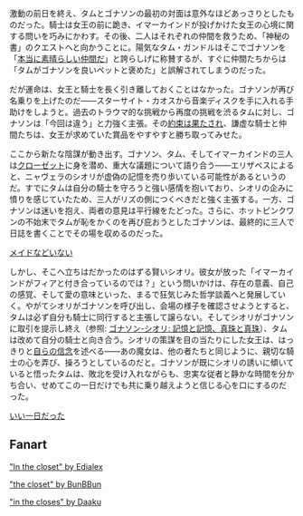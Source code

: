 <!-- title: パストポーン -->
<!-- relationship: Knight -->

激動の前日を終え、タムとゴナソンの最初の対面は意外なほどあっさりとしたものだった。騎士は女王の前に跪き、イマーカインドが投げかけた女王の心境に関する問いを巧みにかわす。その後、二人はそれぞれの仲間を救うため、「神秘の書」のクエストへと向かうことに。陽気なタム・ガンドルはそこでゴナソンを「[本当に素晴らしい仲間だ](https://youtu.be/jayBiB9euJU?t=1755)」と誇らしげに称賛するが、すぐに仲間たちからは「タムがゴナソンを良いペットと褒めた」と誤解されてしまうのだった。

だが運命は、女王と騎士を長く引き離しておくことはなかった。ゴナソンが再び名乗りを上げたのだ――スターサイト・カオスから音楽ディスクを手に入れる手助けをしようと。過去のトラウマ的な挑戦から再度の挑戦を渋るタムに対し、ゴナソンは「今回は違う」と力強く主張。その[約束は果たされ](https://www.youtube.com/watch?v=p5xrAxTh8ho&t=12168s)、謙虚な騎士と仲間たちは、女王が求めていた賞品をやすやすと勝ち取ってみせた。

ここから新たな陰謀が動き出す。ゴナソン、タム、そしてイマーカインドの三人は[クローゼット](https://www.youtube.com/watch?v=p5xrAxTh8ho&t=12291s)に身を潜め、重大な議題について語り合う――エリザベスによると、ニャヴェラのシオリが虚偽の記憶を売り歩いている可能性があるというのだ。すでにタムは自分の騎士を守ろうと強い感情を抱いており、シオリの企みに憤りを感じていたため、三人がリズの側につくべきだと強く主張する。一方、ゴナソンは迷いを抱え、両者の意見は平行線をたどった。さらに、ホットピンクワンの不始末でタムが恥をかくのを再び庇おうとしたゴナソンは、最終的に三人で日誌を書くことでその場を収めるのだった。

[メイドなどいない](#embed:https://www.youtube.com/watch?v=p5xrAxTh8ho&t=12744s)

しかし、そこへ立ちはだかったのはずる賢いシオリ。彼女が放った「イマーカインドがフィアと付き合っているのでは？」という問いかけは、存在の意義、自己の感覚、そして愛の意味といった、まるで狂気じみた哲学談義へと発展していく。やがてシオリがゴナソンを呼び出し、会場の様子を確認させようとすると、タムは必ず自分も騎士に同行すると主張して譲らない。そしてシオリがゴナソンに取引を提示し終え（参照: [ゴナソン-シオリ: 記憶と記憶、真珠と真珠](#edge:gigi-shiori)）、タムは改めて自分の騎士と向き合う。シオリの策謀を目の当たりにした女王は、はっきりと[自らの信念](https://www.youtube.com/watch?v=p5xrAxTh8ho&t=15572s)を述べる――あの魔女は、他の者たちと同じように、親切な騎士の心を弄び、操ろうとしているのだと。ゴナソンが既にシオリの誘いに傾いていると悟ったタムは、敗北を受け入れながらも、忠実な従者と静かな時間を分かち合い、せめてこの一日だけでも共に乗り越えようと信じる心を口にするのだった。

[いい一日だった](#embed:https://www.youtube.com/watch?v=p5xrAxTh8ho&t=15822s)

## Fanart

["In the closet" by Edialex](https://x.com/Ediialex/status/1920993972970721626)

<!-- cecilia -->

["the closet" by BunBBun](https://x.com/BunBBun1/status/1921443699562610732)

<!-- cecilia -->

["in the closes" by Daaku](https://x.com/koizumi_arata/status/1920906913539145747)

<!-- cecilia -->
